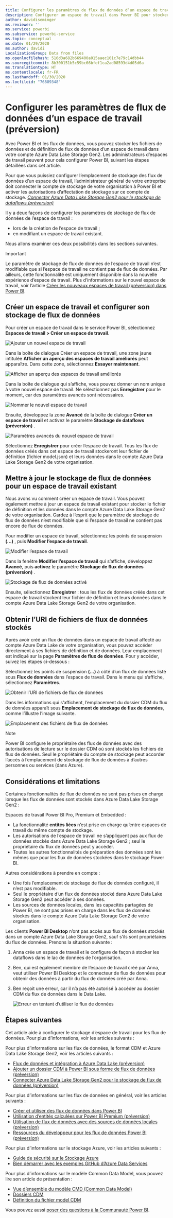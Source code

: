 ```yaml
---
title: Configurer les paramètres de flux de données d’un espace de travail
description: Configurer un espace de travail dans Power BI pour stocker ses fichiers de données et de définition de dataflow dans Azure Data Lake Storage Gen2
author: davidiseminger
ms.reviewer: ''
ms.service: powerbi
ms.subservice: powerbi-service
ms.topic: conceptual
ms.date: 01/29/2020
ms.author: davidi
LocalizationGroup: Data from files
ms.openlocfilehash: 516d3a682b669400a015aaec101c7e79c14dbb44
ms.sourcegitcommit: 8b300151b5c59bc66bfef1ca2ad08593d4d05d6a
ms.translationtype: HT
ms.contentlocale: fr-FR
ms.lasthandoff: 01/30/2020
ms.locfileid: "76889348"
---
```

# <a name="configure-workspace-dataflow-settings-preview"></a>Configurer les paramètres de flux de données d’un espace de travail (préversion)

Avec Power BI et les flux de données, vous pouvez stocker les fichiers de données et de définition de flux de données d’un espace de travail dans votre compte Azure Data Lake Storage Gen2. Les administrateurs d’espaces de travail peuvent pour cela configurer Power BI, suivant les étapes détaillées dans cet article. 

Pour que vous puissiez configurer l’emplacement de stockage des flux de données d’un espace de travail, l’administrateur général de votre entreprise doit connecter le compte de stockage de votre organisation à Power BI et activer les autorisations d’affectation de stockage sur ce compte de stockage. *[Connecter Azure Data Lake Storage Gen2 pour le stockage de dataflows (préversion)](service-dataflows-connect-azure-data-lake-storage-gen2.md)* 

Il y a deux façons de configurer les paramètres de stockage de flux de données de l’espace de travail : 

* lors de la création de l’espace de travail ;
* en modifiant un espace de travail existant.

Nous allons examiner ces deux possibilités dans les sections suivantes. 

> [!IMPORTANT]
> Le paramètre de stockage de flux de données de l’espace de travail n’est modifiable que si l’espace de travail ne contient pas de flux de données. Par ailleurs, cette fonctionnalité est uniquement disponible dans la nouvelle expérience d’espace de travail. Plus d’informations sur le nouvel espace de travail, voir l’article [Créer les nouveaux espaces de travail (préversion) dans Power BI](service-create-the-new-workspaces.md).

## <a name="create-a-new-workspace-configure-its-dataflow-storage"></a>Créer un espace de travail et configurer son stockage de flux de données

Pour créer un espace de travail dans le service Power BI, sélectionnez **Espaces de travail > Créer un espace de travail**.

![Ajouter un nouvel espace de travail](media/service-dataflows-configure-workspace-storage-settings/dataflow-storage-settings_01.jpg)

Dans la boîte de dialogue Créer un espace de travail, une zone jaune intitulée **Afficher un aperçu des espaces de travail améliorés** peut apparaître. Dans cette zone, sélectionnez **Essayer maintenant**.

![Afficher un aperçu des espaces de travail améliorés](media/service-dataflows-configure-workspace-storage-settings/dataflow-storage-settings_02.jpg)

Dans la boîte de dialogue qui s’affiche, vous pouvez donner un nom unique à votre nouvel espace de travail. Ne sélectionnez pas **Enregistrer** pour le moment, car des paramètres avancés sont nécessaires.

![Nommer le nouvel espace de travail](media/service-dataflows-configure-workspace-storage-settings/dataflow-storage-settings_03.jpg)

Ensuite, développez la zone **Avancé** de la boîte de dialogue **Créer un espace de travail** et activez le paramètre **Stockage de dataflows (préversion)** .

![Paramètres avancés du nouvel espace de travail](media/service-dataflows-configure-workspace-storage-settings/dataflow-storage-settings_04.jpg)

Sélectionnez **Enregistrer** pour créer l’espace de travail. Tous les flux de données créés dans cet espace de travail stockeront leur fichier de définition (fichier model.json) et leurs données dans le compte Azure Data Lake Storage Gen2 de votre organisation. 

## <a name="update-dataflow-storage-for-an-existing-workspace"></a>Mettre à jour le stockage de flux de données pour un espace de travail existant

Nous avons vu comment créer un espace de travail. Vous pouvez également mettre à jour un espace de travail existant pour stocker le fichier de définition et les données dans le compte Azure Data Lake Storage Gen2 de votre organisation. Gardez à l’esprit que le paramètre de stockage de flux de données n’est modifiable que si l’espace de travail ne contient pas encore de flux de données.

Pour modifier un espace de travail, sélectionnez les points de suspension **(…)** , puis **Modifier l’espace de travail**. 

![Modifier l’espace de travail](media/service-dataflows-configure-workspace-storage-settings/dataflow-storage-settings_05.jpg)

Dans la fenêtre **Modifier l’espace de travail** qui s’affiche, développez **Avancé**, puis **activez** le paramètre **Stockage de flux de données (préversion)** . 

![Stockage de flux de données activé](media/service-dataflows-configure-workspace-storage-settings/dataflow-storage-settings_06.jpg)

Ensuite, sélectionnez **Enregistrer** : tous les flux de données créés dans cet espace de travail stockent leur fichier de définition et leurs données dans le compte Azure Data Lake Storage Gen2 de votre organisation.


## <a name="get-the-uri-of-stored-dataflow-files"></a>Obtenir l’URI de fichiers de flux de données stockés

Après avoir créé un flux de données dans un espace de travail affecté au compte Azure Data Lake de votre organisation, vous pouvez accéder directement à ses fichiers de définition et de données. Leur emplacement est indiqué sur la page **Paramètres de flux de données**. Pour y accéder, suivez les étapes ci-dessous :

Sélectionnez les points de suspension **(…)**  à côté d’un flux de données listé sous **Flux de données** dans l’espace de travail. Dans le menu qui s’affiche, sélectionnez **Paramètres**.

![Obtenir l’URI de fichiers de flux de données](media/service-dataflows-configure-workspace-storage-settings/dataflow-storage-settings_07.jpg)

Dans les informations qui s’affichent, l’emplacement du dossier CDM du flux de données apparaît sous **Emplacement de stockage de flux de données**, comme l’illustre l’image suivante.

![Emplacement des fichiers de flux de données](media/service-dataflows-configure-workspace-storage-settings/dataflow-storage-settings_08.jpg)

> [!NOTE]
> Power BI configure le propriétaire des flux de données avec des autorisations de lecture sur le dossier CDM où sont stockés les fichiers de flux de données. Seul le propriétaire du compte de stockage peut accorder l’accès à l’emplacement de stockage de flux de données à d’autres personnes ou services (dans Azure).



## <a name="considerations-and-limitations"></a>Considérations et limitations

Certaines fonctionnalités de flux de données ne sont pas prises en charge lorsque les flux de données sont stockés dans Azure Data Lake Storage Gen2 : 

Espaces de travail Power BI Pro, Premium et Embedded :
* La fonctionnalité **entités liées** n’est prise en charge qu’entre espaces de travail du même compte de stockage.
* Les autorisations de l’espace de travail ne s’appliquent pas aux flux de données stockés dans Azure Data Lake Storage Gen2 ; seul le propriétaire du flux de données peut y accéder.
* Toutes les autres fonctionnalités de préparation des données sont les mêmes que pour les flux de données stockées dans le stockage Power BI.


Autres considérations à prendre en compte :

* Une fois l’emplacement de stockage de flux de données configuré, il n’est pas modifiable.
* Seul le propriétaire d’un flux de données stocké dans Azure Data Lake Storage Gen2 peut accéder à ses données.
* Les sources de données locales, dans les capacités partagées de Power BI, ne sont pas prises en charge dans les flux de données stockés dans le compte Azure Data Lake Storage Gen2 de votre organisation.

Les clients **Power BI Desktop** n’ont pas accès aux flux de données stockés dans un compte Azure Data Lake Storage Gen2, sauf s’ils sont propriétaires du flux de données. Prenons la situation suivante :

1.  Anna crée un espace de travail et le configure de façon à stocker les dataflows dans le lac de données de l’organisation.
2.  Ben, qui est également membre de l’espace de travail créé par Anna, veut utiliser Power BI Desktop et le connecteur de flux de données pour obtenir des données à partir du flux de données créé par Anna.
3.  Ben reçoit une erreur, car il n’a pas été autorisé à accéder au dossier CDM du flux de données dans le Data Lake.

    ![Erreur en tentant d’utiliser le flux de données](media/service-dataflows-configure-workspace-storage-settings/dataflow-storage-settings_08.jpg)


## <a name="next-steps"></a>Étapes suivantes

Cet article aide à configurer le stockage d’espace de travail pour les flux de données. Pour plus d’informations, voir les articles suivants :

Pour plus d’informations sur les flux de données, le format CDM et Azure Data Lake Storage Gen2, voir les articles suivants :

* [Flux de données et intégration à Azure Data Lake (préversion)](service-dataflows-azure-data-lake-integration.md)
* [Ajouter un dossier CDM à Power BI sous forme de flux de données (préversion)](service-dataflows-add-cdm-folder.md)
* [Connecter Azure Data Lake Storage Gen2 pour le stockage de flux de données (préversion)](service-dataflows-connect-azure-data-lake-storage-gen2.md)

Pour plus d’informations sur les flux de données en général, voir les articles suivants :

* [Créer et utiliser des flux de données dans Power BI](service-dataflows-create-use.md)
* [Utilisation d’entités calculées sur Power BI Premium (préversion)](service-dataflows-computed-entities-premium.md)
* [Utilisation de flux de données avec des sources de données locales (préversion)](service-dataflows-on-premises-gateways.md)
* [Ressources du développeur pour les flux de données Power BI (préversion)](service-dataflows-developer-resources.md)

Pour plus d’informations sur le stockage Azure, voir les articles suivants :

* [Guide de sécurité sur le Stockage Azure](https://docs.microsoft.com/azure/storage/common/storage-security-guide)
* [Bien démarrer avec les exemples GitHub d’Azure Data Services](https://aka.ms/cdmadstutorial)

Pour plus d’informations sur le modèle Common Data Model, vous pouvez lire son article de présentation :

* [Vue d’ensemble du modèle CMD (Common Data Model) ](https://docs.microsoft.com/powerapps/common-data-model/overview)
* [Dossiers CDM](https://go.microsoft.com/fwlink/?linkid=2045304)
* [Définition du fichier model CDM](https://go.microsoft.com/fwlink/?linkid=2045521)

Vous pouvez aussi [poser des questions à la Communauté Power BI](https://community.powerbi.com/).
